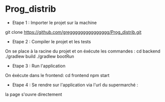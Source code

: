 # Prog_distrib

- Etape 1 : Importer le projet sur la machine

git clone https://github.com/greggggggggggggggg/Prog_distrib.git


- Etape 2 : Compiler le projet et les tests

On se place à la racine du projet et on éxécute les commandes : 
cd backend
./gradlew build
./gradlew bootRun


- Etape 3 : Run l'application 

On éxécute dans le frontend:
cd frontend 
npm start


- Etape 4 : Se rendre sur l'application via l'url du supermarché :

la page s'ouvre directement 